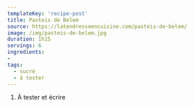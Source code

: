 ```yaml
---
templateKey: 'recipe-post'
title: Pasteis de Belem
source: https://latendresseencuisine.com/pasteis-de-belem/
image: /img/pasteis-de-belem.jpg
duration: 1h15
servings: 6
ingredients:
- 
tags:
  - sucré
  - à tester
---
```

1. À tester et écrire 

